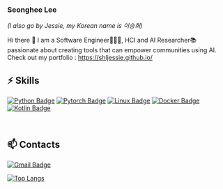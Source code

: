  
 ### Seonghee Lee 
 <em>(I also go by Jessie, my Korean name is 이승희) </em>
 
<!--  <img src="https://komarev.com/ghpvc/?username=shljessie&style=flat-square&color=blue" alt=""/> -->

 
 Hi there 👋
 I am a Software Engineer👩🏻‍💻, HCI and AI Researcher📚 passionate about creating tools that can empower communities using AI. 
 Check out my portfolio : https://shljessie.github.io/ 

 ## ⚡ Skills
<div>
  
[![Python Badge](https://img.shields.io/badge/-Python-3776AB?style=flat-square&logo=Python&logoColor=white)]()
[![Pytorch Badge](https://img.shields.io/badge/-Pytorch-EE4C2C?style=flat-square&logo=PyTorch&logoColor=white)]()
[![Linux Badge](https://img.shields.io/badge/-Linux-FCC624?style=flat-square&logo=Linux&logoColor=white)]()
[![Docker Badge](https://img.shields.io/badge/-Docker-2496ED?style=flat-square&logo=Docker&logoColor=white)]()
[![Kotlin Badge](https://img.shields.io/badge/-Kotlin-7F52FF?style=flat-square&logo=Kotlin&logoColor=white)]()

</div>

<br>

## 📫 Contacts

[![Gmail Badge](https://img.shields.io/badge/Gmail-d14836?style=flat-square&logo=Gmail&logoColor=white&link=mailto:jessielee.shl@gmail.com)](mailto:jessielee.shl@gmail.com)


<!-- [![Seonghee's GitHub stats](https://github-readme-stats.vercel.app/api?username=shljessie&show_icons=true&theme=radical)](https://github.com/shljessie/github-readme-stats) -->

[![Top Langs](<https://github-readme-stats.vercel.app/api/top-langs/?username=shljessie&hide=html,CSS,Jupyter Notebook&show_icons=true&theme=radical>)](https://github.com/shljessie/github-readme-stats)


